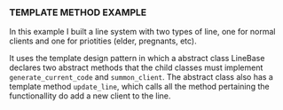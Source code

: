 ### TEMPLATE METHOD EXAMPLE

In this example I built a line system with two types of line, one for normal clients and one for priotities (elder, pregnants, etc).

It uses the template design pattern in which a abstract class LineBase declares two abstract methods that the child classes must implement `generate_current_code` and `summon_client`. The abstract class also has a template method `update_line`, which calls all the method pertaining the functionallity do add a new client to the line.
